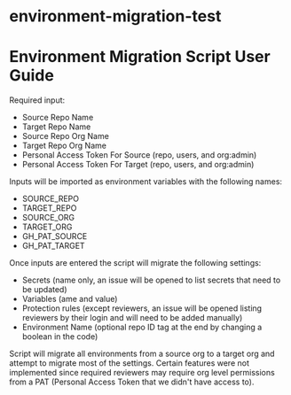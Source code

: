 # environment-migration-test

# Environment Migration Script User Guide

Required input:

* Source Repo Name
* Target Repo Name
* Source Repo Org Name
* Target Repo Org Name
* Personal Access Token For Source (repo, users, and org:admin)
* Personal Access Token For Target (repo, users, and org:admin)

Inputs will be imported as environment variables with the following names:

* SOURCE_REPO
* TARGET_REPO
* SOURCE_ORG
* TARGET_ORG
* GH_PAT_SOURCE
* GH_PAT_TARGET

Once inputs are entered the script will migrate the following settings:

* Secrets (name only, an issue will be opened to list secrets that need to be updated)
* Variables (ame and value)
* Protection rules (except reviewers, an issue will be opened listing reviewers by their login and will need to be added manually)
* Environment Name (optional repo ID tag at the end by changing a boolean in the code)

Script will migrate all environments from a source org to a target org and attempt to migrate most of the settings. Certain features were not
implemented since required reviewers may require org level permissions from a PAT (Personal Access Token that we didn't have access to).